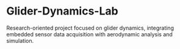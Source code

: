 # Glider-Dynamics-Lab
Research-oriented project focused on glider dynamics, integrating embedded sensor data acquisition with aerodynamic analysis and simulation.
